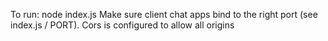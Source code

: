 To run: node index.js
Make sure client chat apps bind to the right port (see index.js / PORT). Cors is configured to allow all origins
